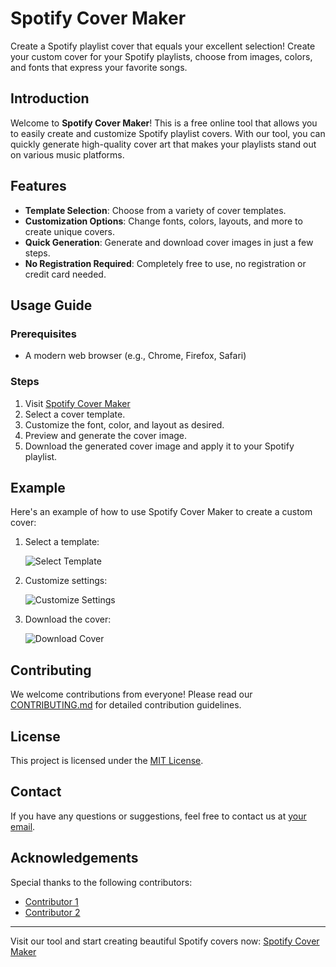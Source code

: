 
# Spotify Cover Maker

Create a Spotify playlist cover that equals your excellent selection! Create your custom cover for your Spotify playlists, choose from images, colors, and fonts that express your favorite songs.

## Introduction
Welcome to **Spotify Cover Maker**! This is a free online tool that allows you to easily create and customize Spotify playlist covers. With our tool, you can quickly generate high-quality cover art that makes your playlists stand out on various music platforms.

## Features
- **Template Selection**: Choose from a variety of cover templates.
- **Customization Options**: Change fonts, colors, layouts, and more to create unique covers.
- **Quick Generation**: Generate and download cover images in just a few steps.
- **No Registration Required**: Completely free to use, no registration or credit card needed.

## Usage Guide
### Prerequisites
- A modern web browser (e.g., Chrome, Firefox, Safari)

### Steps
1. Visit [Spotify Cover Maker](https://sharegiftlist.com/best-free-spotify-cards-maker-2024)
2. Select a cover template.
3. Customize the font, color, and layout as desired.
4. Preview and generate the cover image.
5. Download the generated cover image and apply it to your Spotify playlist.

## Example
Here's an example of how to use Spotify Cover Maker to create a custom cover:

1. Select a template:

   ![Select Template](https://example.com/template-selection.png)

2. Customize settings:

   ![Customize Settings](https://example.com/customization.png)

3. Download the cover:

   ![Download Cover](https://example.com/download-cover.png)

## Contributing
We welcome contributions from everyone! Please read our [CONTRIBUTING.md](link) for detailed contribution guidelines.

## License
This project is licensed under the [MIT License](LICENSE).

## Contact
If you have any questions or suggestions, feel free to contact us at [your email](mailto:hello@sharegiftlist.com).

## Acknowledgements
Special thanks to the following contributors:
- [Contributor 1](link)
- [Contributor 2](link)

---

Visit our tool and start creating beautiful Spotify covers now: [Spotify Cover Maker](https://sharegiftlist.com/best-free-spotify-cards-maker-2024)
